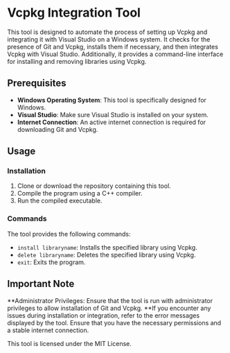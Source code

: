# Vcpkg Integration Tool

This tool is designed to automate the process of setting up Vcpkg and integrating it with Visual Studio on a Windows system. It checks for the presence of Git and Vcpkg, installs them if necessary, and then integrates Vcpkg with Visual Studio. Additionally, it provides a command-line interface for installing and removing libraries using Vcpkg.

## Prerequisites

- **Windows Operating System**: This tool is specifically designed for Windows.
- **Visual Studio**: Make sure Visual Studio is installed on your system.
- **Internet Connection**: An active internet connection is required for downloading Git and Vcpkg.

## Usage

### Installation

1. Clone or download the repository containing this tool.
2. Compile the program using a C++ compiler.
3. Run the compiled executable.

### Commands

The tool provides the following commands:

- `install libraryname`: Installs the specified library using Vcpkg.
- `delete libraryname`: Deletes the specified library using Vcpkg.
- `exit`: Exits the program.

## Important Note


**Administrator Privileges: Ensure that the tool is run with administrator privileges to allow installation of Git and Vcpkg.
**If you encounter any issues during installation or integration, refer to the error messages displayed by the tool. Ensure that you have the necessary permissions and a stable internet connection.


This tool is licensed under the MIT License.
